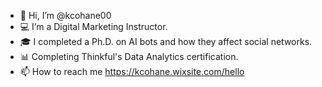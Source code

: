 - 👋 Hi, I’m @kcohane00
- 💻 I’m a Digital Marketing Instructor.
- 🎓 I completed a Ph.D. on AI bots and how they affect social networks.
- 📊 Completing Thinkful's Data Analytics certification. 
- 📫 How to reach me https://kcohane.wixsite.com/hello

<!---
kcohane00/kcohane00 is a ✨ special ✨ repository because its `README.md` (this file) appears on your GitHub profile.
You can click the Preview link to take a look at your changes.
--->
